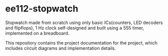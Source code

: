 # ee112-stopwatch
Stopwatch made from scratch using only basic ICs(counters, LED decoders and flipflops), 1 Hz clock self-designed and built using a 555 timer, implemented on a breadboard. 

This repository contains the project documentation for the project, which includes circuit diagrams and implementation details.
